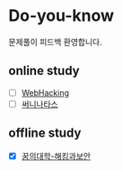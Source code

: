 # Do-you-know
문제풀이 피드백 환영합니다.

## online study

- [ ] [WebHacking](http://webhacking.kr)
- [ ] [써니나타스](guide/suninatas.md)

## offline study

- [x] [꿈의대학-해킹과보안](guide/Dreamschool-hack-and-security.md)

